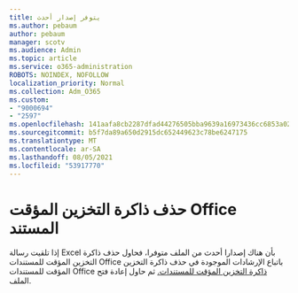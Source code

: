 ```yaml
---
title: يتوفر إصدار أحدث
ms.author: pebaum
author: pebaum
manager: scotv
ms.audience: Admin
ms.topic: article
ms.service: o365-administration
ROBOTS: NOINDEX, NOFOLLOW
localization_priority: Normal
ms.collection: Adm_O365
ms.custom:
- "9000694"
- "2597"
ms.openlocfilehash: 141aafa8cb2287dfad44276505bba9639a16973436cc6853a026f9cc5ee44863
ms.sourcegitcommit: b5f7da89a650d2915dc652449623c78be6247175
ms.translationtype: MT
ms.contentlocale: ar-SA
ms.lasthandoff: 08/05/2021
ms.locfileid: "53917770"
---
```

# <a name="delete-the-office-document-cache"></a>حذف ذاكرة التخزين المؤقت Office المستند

إذا تلقيت رسالة Excel بأن هناك إصدارا أحدث من الملف متوفرا، فحاول حذف ذاكرة التخزين المؤقت للمستندات Office باتباع الإرشادات الموجودة في حذف ذاكرة التخزين المؤقت للمستندات Office [ذاكرة التخزين المؤقت للمستندات.](https://support.office.com/article/b1d3765e-d71b-4bb8-99ca-acd22c42995d) ثم حاول إعادة فتح الملف.
